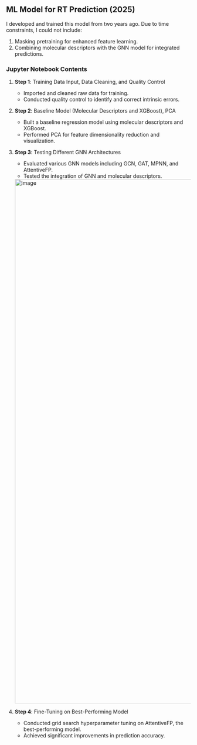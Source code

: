 ## ML Model for RT Prediction (2025)

I developed and trained this model from two years ago. Due to time constraints, I could not include:

1. Masking pretraining for enhanced feature learning.
2. Combining molecular descriptors with the GNN model for integrated predictions.

### Jupyter Notebook Contents

1. **Step 1**: Training Data Input, Data Cleaning, and Quality Control  
   - Imported and cleaned raw data for training.
   - Conducted quality control to identify and correct intrinsic errors.

2. **Step 2**: Baseline Model (Molecular Descriptors and XGBoost), PCA  
   - Built a baseline regression model using molecular descriptors and XGBoost.
   - Performed PCA for feature dimensionality reduction and visualization.

3. **Step 3**: Testing Different GNN Architectures  
   - Evaluated various GNN models including GCN, GAT, MPNN, and AttentiveFP.
   - Tested the integration of GNN and molecular descriptors.
    <img width="1430" alt="image" src="https://user-images.githubusercontent.com/30486093/186263575-c5e24ea6-3182-43e6-b0d0-ef3d106f2c41.png">
4. **Step 4**: Fine-Tuning on Best-Performing Model  
   - Conducted grid search hyperparameter tuning on AttentiveFP, the best-performing model.
   - Achieved significant improvements in prediction accuracy.


